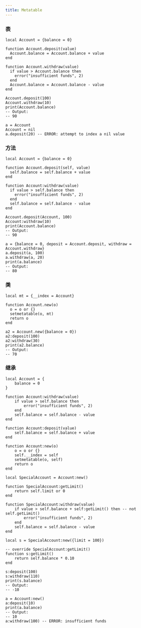 ```yaml
---
title: Metatable
---
```


### 表

    local Account = {balance = 0}

    function Account.deposit(value)
      Account.balance = Account.balance + value
    end

    function Account.withdraw(value)
      if value > Account.balance then
        error("insufficient funds", 2)
      end 
      Account.balance = Account.balance - value
    end

    Account.deposit(100)
    Account.withdraw(10)
    print(Account.balance)
    -- Output:
    -- 90

    a = Account
    Account = nil 
    a.deposit(20) -- ERROR: attempt to index a nil value

### 方法

    local Account = {balance = 0}

    function Account.deposit(self, value)
      self.balance = self.balance + value
    end

    function Account:withdraw(value)
      if value > self.balance then
        error("insufficient funds", 2)
      end 
      self.balance = self.balance - value
    end

    Account.deposit(Account, 100)
    Account:withdraw(10)
    print(Account.balance)
    -- Output:
    -- 90

    a = {balance = 0, deposit = Account.deposit, withdraw = Account.withdraw}
    a.deposit(a, 100)
    a.withdraw(a, 20) 
    print(a.balance)
    -- Output:
    -- 80

### 类

    local mt = {__index = Account}

    function Account.new(o)
      o = o or {}
      setmetatable(o, mt) 
      return o
    end

    a2 = Account.new({balance = 0}) 
    a2:deposit(100)
    a2:withdraw(30)
    print(a2.balance)
    -- Output:
    -- 70

### 继承

    local Account = {
	    balance = 0
    }

    function Account:withdraw(value)
	    if value > self.balance then
		    error("insufficient funds", 2)
	    end
	    self.balance = self.balance - value
    end

    function Account:deposit(value)
	    self.balance = self.balance + value
    end

    function Account:new(o)
	    o = o or {}
	    self.__index = self
	    setmetatable(o, self)
	    return o
    end

    local SpecialAccount = Account:new()

    function SpecialAccount:getLimit()
	    return self.limit or 0
    end

    function SpecialAccount:withdraw(value)
	    if value > self.balance + self:getLimit() then -- not self.getLimit()
		    error("insufficient funds", 2)
	    end
	    self.balance = self.balance - value
    end

    local s = SpecialAccount:new({limit = 100})

    -- override SpecialAccount:getLimit()
    function s:getLimit()
	    return self.balance * 0.10
    end

    s:deposit(100)
    s:withdraw(110)
    print(s.balance)
    -- Output:
    -- -10

    a = Account:new()
    a:deposit(10)
    print(a.balance)
    -- Output:
    -- 10
    a:withdraw(100) -- ERROR: insufficient funds
